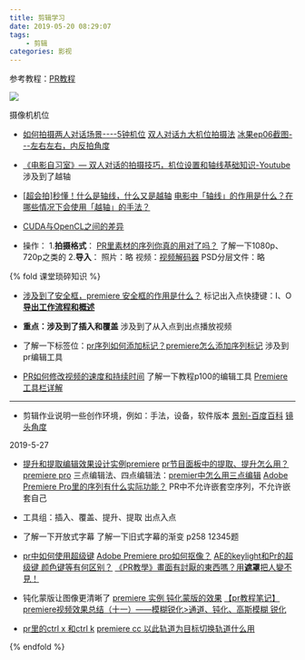 ```yaml
---
title: 剪辑学习
date: 2019-05-20 08:29:07
tags:
    - 剪辑
categories: 影视
---
```


参考教程：[PR教程](https://www.bilibili.com/video/av23529092?from=search&seid=11932952492968485672)

![](https://timgsa.baidu.com/timg?image&quality=80&size=b9999_10000&sec=1559671492671&di=0e8470197b9ef46130386ddd2efe8147&imgtype=0&src=http%3A%2F%2Fb-ssl.duitang.com%2Fuploads%2Fitem%2F201712%2F25%2F20171225120302_RVnrs.png)

<!-- more -->

摄像机机位

* [如何拍摄两人对话场景----5钟机位](http://www.360doc.com/content/16/0503/21/30016960_556017052.shtml)
[双人对话九大机位拍摄法](http://k.sina.com.cn/article_6431643003_17f5b157b0010095j9.html?sudaref=www.baidu.com&display=0&retcode=0)
[冰果ep06截图---左右左右，内反拍角度](https://www.douban.com/note/256460375/)
* [《电影自习室》— 双人对话的拍摄技巧，机位设置和轴线基础知识-Youtube](https://www.youtube.com/watch?v=LfjUcuHEB0o)
涉及到了越轴
* [[超会拍]秒懂！什么是轴线，什么又是越轴](https://www.bilibili.com/video/av49473011?from=search&seid=15381624454610275180)
[电影中「轴线」的作用是什么？在哪些情况下会使用「越轴」的手法？](https://www.zhihu.com/question/20351475)

* [CUDA与OpenCL之间的差异](https://www.jianshu.com/p/4fad4f91edd4)
* 操作：
1.**拍摄格式**：
[PR里素材的序列你真的用对了吗？](http://blog.sina.com.cn/s/blog_140ffdf6f0102x9ip.html)
了解一下1080p、720p之类的
2.**导入**：
照片：略
视频：[视频解码器](https://baike.baidu.com/item/视频解码器#1_1)
PSD分层文件：略

{% fold 课堂琐碎知识 %}

* [涉及到了安全框，premiere 安全框的作用是什么？](https://www.zhihu.com/question/288687205)
标记出入点快捷键：I、O
[**导出工作流程和概述**](https://helpx.adobe.com/cn/premiere-pro/using/workflow-overview-exporting.html)

* **重点：涉及到了插入和覆盖**
涉及到了从入点到出点播放视频

* 了解一下标签位：[pr序列如何添加标记？premiere怎么添加序列标记](https://jingyan.baidu.com/article/67508eb40c19b79cca1ce414.html)
涉及到pr编辑工具

* [PR如何修改视频的速度和持续时间](https://jingyan.baidu.com/article/e75057f2066c2aebc81a8973.html)
了解一下教程p100的编辑工具
[Premiere工具栏详解](https://blog.csdn.net/zszeng/article/details/40489595)

---------

* 剪辑作业说明一些创作环境，例如：手法，设备，软件版本
[景别-百度百科](https://baike.baidu.com/item/景别/4093427?fr=aladdin#3_1)
[镜头角度](https://baike.baidu.com/item/拍摄角度/5380742)

2019-5-27

* [提升和提取编辑效果设计实例premiere](https://jingyan.baidu.com/article/fdbd4277bdca10b89f3f4845.html)
[pr节目面板中的提取、提升怎么用？premiere pro](https://jingyan.baidu.com/article/9c69d48fec633413c9024ef5.html)
三点编辑法、四点编辑法：[premier中怎么用三点编辑](https://jingyan.baidu.com/article/a65957f4d57deb24e67f9bb0.html)
[Adobe Premiere Pro里的序列有什么实际功能？](https://www.zhihu.com/question/53169883)
PR中不允许嵌套空序列，不允许嵌套自己

* 工具组：插入、覆盖、提升、提取
出点入点

* 了解一下开放式字幕
了解一下旧式字幕的渐变
p258 12345题

* [pr中如何使用超级键](https://jingyan.baidu.com/article/9c69d48fdd1cc713c9024e0c.html)
[Adobe Premiere pro如何抠像？](https://jingyan.baidu.com/article/a3761b2ba004561576f9aa2c.html)
[AE的keylight和Pr的超级键 颜色键等有何区别？](https://www.zhihu.com/question/285371137)
[《PR教學》畫面有討厭的東西嗎？用**遮罩**把人變不見！](https://hubermovie.com/prmask)

* 钝化蒙版让图像更清晰了
[premiere 实例 钝化蒙版的效果](https://jingyan.baidu.com/article/647f0115fff0457f2148a81b.html)
[【pr教程笔记】premiere视频效果总结（十一）——模糊锐化>通道、钝化、高斯模糊 锐化](https://www.bilibili.com/read/cv319945/)  

* [pr里的ctrl x 和ctrl k](https://zhidao.baidu.com/question/1241761938367314259.html)
[premiere cc 以此轨道为目标切换轨道什么用](https://zhidao.baidu.com/question/1576664186150389380.html)

{% endfold %}
